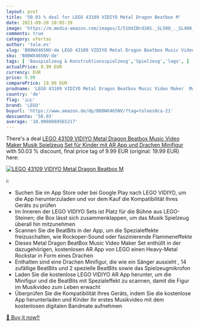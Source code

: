 ```yaml
---
layout: post
title: '50.03 % deal for LEGO 43109 VIDIYO Metal Dragon Beatbox M'
date: 2021-09-20 10:05:39
image: 'https://m.media-amazon.com/images/I/51OdIBrd3AS._SL500_._SL400_.jpg'
comments: true
category: ofertas
author: 'tole.es'
slug: 'B08WX465NV-de LEGO 43109 VIDIYO Metal Dragon Beatbox Music Video Maker...'
sku: 'B08WX465NV-de'
tags: [ 'Bauspielzeug & Konstruktionsspielzeug','Spielzeug','lego', ]
actualPrice: 9.99 EUR
currency: EUR
price: 9.99
comparePrice: 19.99 EUR
prodname: 'LEGO 43109 VIDIYO Metal Dragon Beatbox Music Video Maker  Musik Spielzeug Set für Kinder mit AR App und Drachen Minifigur'
country: 'de'
flag: '🇩🇪'
brand: 'LEGO'
buyurl: 'https://www.amazon.de/dp/B08WX465NV/?tag=tolees0ca-21'
descuento: '50.03'
average: '10.9060869565217'
---
```


There's a deal [LEGO 43109 VIDIYO Metal Dragon Beatbox Music Video Maker  Musik Spielzeug Set für Kinder mit AR App und Drachen Minifigur](https://www.amazon.de/dp/B08WX465NV/?tag=tolees0ca-21)  with  50.03 % discount, final price tag of  9.99 EUR (original: 19.99 EUR) here:

[![LEGO 43109 VIDIYO Metal Dragon Beatbox M](https://m.media-amazon.com/images/I/51OdIBrd3AS._SL500_._SL400_.jpg)](https://www.amazon.de/dp/B08WX465NV/?tag=tolees0ca-21)

ℹ️:

- Suchen Sie im App Store oder bei Google Play nach LEGO VIDIYO, um die App herunterzuladen und vor dem Kauf die Kompatibilität Ihres Geräts zu prüfen
- Im Inneren der LEGO VIDIYO Sets ist Platz für die Bühne aus LEGO-Steinen; die Box lässt sich zusammenklappen, um das Musik Spielzeug überall hin mitzunehmen
- Scannen Sie die BeatBits in der App, um die Spezialeffekte freizuschalten, wie Rockoper-Sound oder faszinierende Flammeneffekte
- Dieses Metal Dragon BeatBox Music Video Maker Set enthüllt in der dazugehörigen, kostenlosen AR App von LEGO einen Heavy-Metal Rockstar in Form eines Drachen
- Enthalten sind eine Drachen Minifigur, die wie ein Sänger aussieht , 14 zufällige BeatBits und 2 spezielle BeatBits sowie das Spielzeugmikrofon
- Laden Sie die kostenlose LEGO VIDIYO AR App herunter, um die Minifigur und die BeatBits mit Spezialeffekt zu scannen, damit die Figur im Musikvideo zum Leben erwacht
- Überprüfen Sie die Kompatibilität Ihres Geräts, indem Sie die kostenlose App herunterladen und Kinder ihr erstes Musikvideo mit dem kostenlosen digitalen Bandmate aufnehmen

[🛒 Buy it now!!](https://www.amazon.de/dp/B08WX465NV/?tag=tolees0ca-21)
